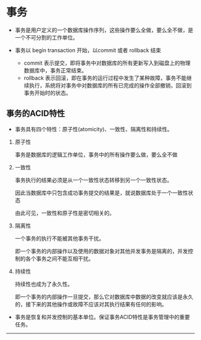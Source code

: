 # 事务

- 事务是用户定义的一个数据库操作序列，这些操作要么全做，要么全不做，是一个不可分割的工作单位。

- 事务以 begin transaction 开始，以commit 或者 rollback 结束

    - commit 表示提交，即将事务中对数据库的所有更新写入到磁盘上的物理数据库中，事务正常结束。
    - rollback 表示回滚，即在事务的运行过程中发生了某种故障，事务不能继续执行，系统将对事务中对数据库的所有已完成的操作全部撤销，回滚到事务开始时的状态。


## 事务的ACID特性
- 事务具有四个特性：原子性(atomicity)、一致性、隔离性和持续性。
1. 原子性

    事务是数据库的逻辑工作单位，事务中的所有操作要么做，要么全不做

2. 一致性

    事务执行的结果必须是从一个一致性状态转移到另一个一致性状态。
    
    因此当数据库中只包含成功事务提交的结果是，就说数据库处于一个一致性状态

    由此可见，一致性和原子性是密切相关的。

3. 隔离性

    一个事务的执行不能被其他事务干扰。
    
    即一个事务的内部操作以及使用的数据对象对其他并发事务是隔离的，并发控制的各个事务之间不能互相干扰。


4. 持续性

    持续性也成为了永久性。

    即一个事务的内部操作一旦提交，那么它对数据库中数据的改变就应该是永久的，接下来的其他操作或故障不应该对其执行结果有任何的影响。


- 事务是恢复和并发控制的基本单位。保证事务ACID特性是事务管理中的重要任务。

***

